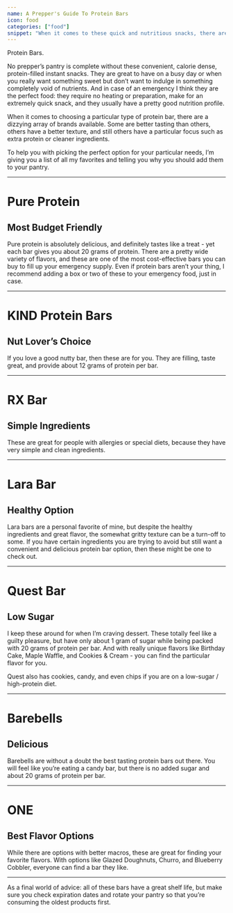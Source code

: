 ```yaml
---
name: A Prepper's Guide To Protein Bars
icon: food
categories: ["food"]
snippet: "When it comes to these quick and nutritious snacks, there are many differnt types to choose from."
---
```

<script>
  import AmazonComponent from '$lib/amazon.svelte'
</script>

Protein Bars.

No prepper’s pantry is complete without these convenient, calorie dense, protein-filled instant snacks. They are great to have on a busy day or when you really want something sweet but don’t want to indulge in something completely void of nutrients. And in case of an emergency I think they are the perfect food: they require no heating or preparation, make for an extremely quick snack, and they usually have a pretty good nutrition profile. 

When it comes to choosing a particular type of protein bar, there are a dizzying array of brands available. Some are better tasting than others, others have a better texture, and still others have a particular focus such as extra protein or cleaner ingredients. 

To help you with picking the perfect option for your particular needs, I’m giving you a list of all my favorites and telling you why you should add them to your pantry. 
***
# Pure Protein
## Most Budget Friendly 
<AmazonComponent title="Pure Protein Variety Pack" company="Pure Protein" href="https://amzn.to/3r1GmXT" src="https://m.media-amazon.com/images/I/41pDNVuo5sL.jpg"/>

Pure protein is absolutely delicious, and definitely tastes like a treat - yet each bar gives you about 20 grams of protein. There are a pretty wide variety of flavors, and these are one of the most cost-effective bars you can buy to fill up your emergency supply. Even if protein bars aren’t your thing, I recommend adding a box or two of these to your emergency food, just in case. 

***
# KIND Protein Bars
## Nut Lover’s Choice
<AmazonComponent title="Kind Protein Bar Variety Pack" company="KIND" href="https://amzn.to/3iWYJJ4" src="https://m.media-amazon.com/images/I/71eatzqDdrL._SL1500_.jpg"/>

If you love a good nutty bar, then these are for you. They are filling, taste great, and provide about 12 grams of protein per bar. 
***
# RX Bar
## Simple Ingredients 
<AmazonComponent title="RX Bar Variety Pack" company="Healthiest Bars" href="https://amzn.to/3j7vqDr" src="https://m.media-amazon.com/images/I/71UbGFTrnhL._SL1450_.jpg"/>

These are great for people with allergies or special diets, because they have very simple and clean ingredients.  
***
# Lara Bar
## Healthy Option
<AmazonComponent title="Lara Bar Variety Pack" company="Sanisco" href="https://amzn.to/3j0YDjK" src="https://m.media-amazon.com/images/I/81Qg-3wYPUL._SL1500_.jpg"/>

Lara bars are a personal favorite of mine, but despite the healthy ingredients and great flavor, the somewhat gritty texture can be a turn-off to some. If you have certain ingredients you are trying to avoid but still want a convenient and delicious protein bar option, then these might be one to check out. 
***
# Quest Bar
## Low Sugar
<AmazonComponent title="Quest Bar Variety Pack" company="Quest Nutrition" href="https://amzn.to/3K7RqKy" src="https://m.media-amazon.com/images/I/81+5lvGAp-L._AC_SL1500_.jpg"/>

I keep these around for when I’m craving dessert. These totally feel like a guilty pleasure, but have only about 1 gram of sugar while being packed with 20 grams of protein per bar. And with really unique flavors like Birthday Cake, Maple Waffle, and Cookies & Cream - you can find the particular flavor for you.

Quest also has cookies, candy, and even chips if you are on a low-sugar / high-protein diet. 
***
# Barebells
## Delicious 
<AmazonComponent title="Barebells Protein Variety Pack" company="Barebells" href="https://amzn.to/3udoFXr" src="https://m.media-amazon.com/images/I/81HF+Q4lt+L._SL1500_.jpg"/>

Barebells are without a doubt the best tasting protein bars out there. You will feel like you’re eating a candy bar, but there is no added sugar and about 20 grams of protein per bar. 
***
# ONE
## Best Flavor Options
<AmazonComponent title="ONE Protein Bar Variety Pack" company="ONE Brands" href="https://amzn.to/3J9WoF3" src="https://m.media-amazon.com/images/I/71j-+qwx4iL._AC_SL1400_.jpg"/>

While there are options with better macros, these are great for finding your favorite flavors. With options like Glazed Doughnuts, Churro, and Blueberry Cobbler, everyone can find a bar they like.  
***

As a final world of advice: all of these bars have a great shelf life, but make sure you check expiration dates and rotate your pantry so that you’re consuming the oldest products first. 

